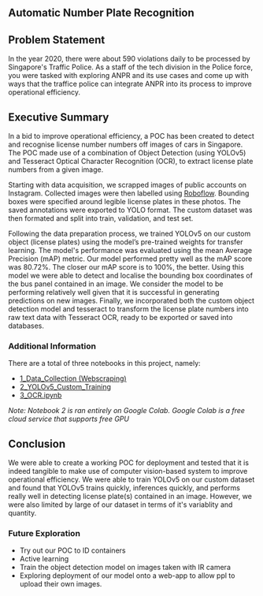 ## Automatic Number Plate Recognition

## Problem Statement
In the year 2020, there were about 590 violations daily to be processed by Singapore's Traffic Police. As a staff of the tech division in the Police force, you were tasked with exploring ANPR and its use cases and come up with ways that the traffice police can integrate ANPR into its process to improve operational efficiency.


## Executive Summary
In a bid to improve operational efficiency, a POC has been created to detect and recognise license number numbers off images of cars in Singapore. The POC made use of a combination of Object Detection (using YOLOv5) and Tesseract Optical Character Recognition (OCR), to extract license plate numbers from a given image.

Starting with data acquisition, we scrapped images of public accounts on Instagram. Collected images were then labelled using [Roboflow](https://roboflow.com/). Bounding boxes were specified around legible license plates in these photos. The saved annotations were exported to YOLO format. The custom dataset was then formated and split into train, validation, and test set.

Following the data preparation process, we trained YOLOv5 on our custom object (license plates) using the model’s pre-trained weights for transfer learning. The model's performance was evaluated using the mean Average Precision (mAP) metric. Our model performed pretty well as the mAP score was 80.72%. The closer our mAP score is to 100%, the better. Using this model we were able to detect and localise the bounding box coordinates of the bus panel contained in an image. We consider the model to be performing relatively well given that it is successful in generating predictions on new images. Finally, we incorporated both the custom object detection model and tesseract to transform the license plate numbers into raw text data with Tesseract OCR, ready to be exported or saved into databases.

### Additional Information
There are a total of three notebooks in this project, namely:
* [1_Data_Collection (Webscraping)](https://github.com/nahweijie1/Capstone/blob/main/code/1.%20Data%20Collection%20(Webscraping).ipynb)
* [2_YOLOv5_Custom_Training](https://github.com/nahweijie1/Capstone/blob/main/code/2.%20YOLOv5_Custom_Training.ipynb)
* [3_OCR.ipynb](https://github.com/nahweijie1/Capstone/blob/main/code/3.%20OCR.ipynb)

*Note: Notebook 2 is ran entirely on Google Colab. Google Colab is a free cloud service that supports free GPU*

## Conclusion
We  were able to create a working POC for deployment and tested that it is indeed tangible to make use of computer vision-based system to improve operational efficiency. We were able to train YOLOv5 on our custom dataset and found that YOLOv5 trains quickly, inferences quickly, and performs really well in detecting license plate(s) contained in an image. However, we were also limited by large of our dataset in terms of it's variablity and quantity.

### Future Exploration
* Try out our POC to ID containers
* Active learning 
* Train the object detection model on images taken with IR camera
* Exploring deployment of our model onto a web-app to allow ppl to upload their own images.
